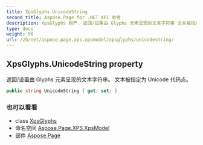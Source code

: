 ```yaml
---
title: XpsGlyphs.UnicodeString
second_title: Aspose.Page for .NET API 参考
description: XpsGlyphs 财产. 返回/设置由 Glyphs 元素呈现的文本字符串 文本被指定为 Unicode 代码点
type: docs
weight: 90
url: /zh/net/aspose.page.xps.xpsmodel/xpsglyphs/unicodestring/
---
```

## XpsGlyphs.UnicodeString property

返回/设置由 Glyphs 元素呈现的文本字符串。 文本被指定为 Unicode 代码点。

```csharp
public string UnicodeString { get; set; }
```

### 也可以看看

* class [XpsGlyphs](../)
* 命名空间 [Aspose.Page.XPS.XpsModel](../../xpsglyphs/)
* 部件 [Aspose.Page](../../../)


